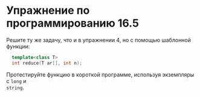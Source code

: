 # Упражнение по программированию 16.5  
Решите ту же задачу, что и в упражнении 4, но с помощью шаблонной функции:
```cpp
  template<class T>
  int reduce(T ar[], int n);
```
Протестируйте функцию в короткой программе, используя экземпляры с `long` и  
`string`.  
